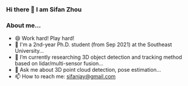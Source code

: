 ### Hi there 👋 I am Sifan Zhou
### About me...
- 😄 Work hard! Play hard!
- 🔭 I'm a 2nd-year Ph.D. student (from Sep 2021) at the Southeast University...
- 🌱 I’m currently researching 3D object detection and tracking method based on lidar/multi-sensor fusion...
- 💬 Ask me about 3D point cloud detection, pose estimation...
- 📫 How to reach me: sifanjay@gmail.com
<!--
**StiphyJay/StiphyJay** is a ✨ _special_ ✨ repository because its `README.md` (this file) appears on your GitHub profile.

Here are some ideas to get you started:

- 🔭 I’m currently working as a research assistant at Fudan University with Prof. Patrick Yin Chiang.
- 🌱 I’m currently researching  3D object detection and tracking method based on multi-sensor fusion...
- 👯 I’m looking to collaborate on supervised and self-supervised object detection
- 🤔 I’m looking for help with ...
- 💬 Ask me about ...
- 📫 How to reach me: ...
- 😄 Pronouns: ...
- ⚡ Fun fact: ...
- 🔭 I’m currently working as a part-time research assistant at Fudan University...
- 👯 I’m also a remoting research intern in Carnegie Mellon University (CMU) Robotics Institute...
- ⚡ I received the M.S. degree in the Programme of Robot Science and Engineering from Northeastern University, China, in 2021...
